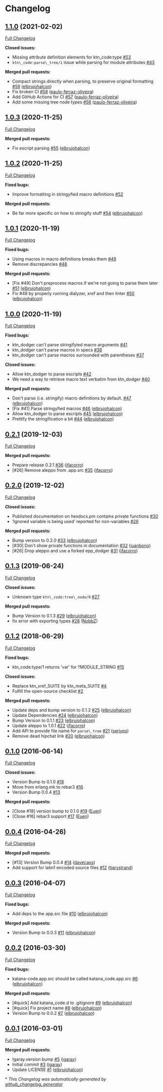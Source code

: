 # Changelog

## [1.1.0](https://github.com/inaka/katana-code/tree/1.1.0) (2021-02-02)

[Full Changelog](https://github.com/inaka/katana-code/compare/1.0.3...1.1.0)

**Closed issues:**

- Missing attribute definition elements for ktn\_code:type [\#53](https://github.com/inaka/katana-code/issues/53)
- `ktn\_code:parse\_tree/1` issue while parsing for module attributes [\#43](https://github.com/inaka/katana-code/issues/43)

**Merged pull requests:**

- Compact strings directly when parsing, to preserve original formatting [\#59](https://github.com/inaka/katana-code/pull/59) ([elbrujohalcon](https://github.com/elbrujohalcon))
- Fix broken CI [\#58](https://github.com/inaka/katana-code/pull/58) ([paulo-ferraz-oliveira](https://github.com/paulo-ferraz-oliveira))
- Add GitHub Actions for CI [\#57](https://github.com/inaka/katana-code/pull/57) ([paulo-ferraz-oliveira](https://github.com/paulo-ferraz-oliveira))
- Add some missing tree node types [\#56](https://github.com/inaka/katana-code/pull/56) ([paulo-ferraz-oliveira](https://github.com/paulo-ferraz-oliveira))

## [1.0.3](https://github.com/inaka/katana-code/tree/1.0.3) (2020-11-25)

[Full Changelog](https://github.com/inaka/katana-code/compare/1.0.2...1.0.3)

**Merged pull requests:**

- Fix escript parsing [\#55](https://github.com/inaka/katana-code/pull/55) ([elbrujohalcon](https://github.com/elbrujohalcon))

## [1.0.2](https://github.com/inaka/katana-code/tree/1.0.2) (2020-11-25)

[Full Changelog](https://github.com/inaka/katana-code/compare/1.0.1...1.0.2)

**Fixed bugs:**

- Improve formatting in stringyfied macro definitions [\#52](https://github.com/inaka/katana-code/issues/52)

**Merged pull requests:**

- Be far more specific on how to stringify stuff [\#54](https://github.com/inaka/katana-code/pull/54) ([elbrujohalcon](https://github.com/elbrujohalcon))

## [1.0.1](https://github.com/inaka/katana-code/tree/1.0.1) (2020-11-19)

[Full Changelog](https://github.com/inaka/katana-code/compare/1.0.0...1.0.1)

**Fixed bugs:**

- Using macros in macro definitions breaks them [\#49](https://github.com/inaka/katana-code/issues/49)
- Remove discrepancies [\#48](https://github.com/inaka/katana-code/issues/48)

**Merged pull requests:**

- \[Fix \#49\] Don't preprocess macros if we're not going to parse them later [\#51](https://github.com/inaka/katana-code/pull/51) ([elbrujohalcon](https://github.com/elbrujohalcon))
- Fix \#48 by properly running dialyzer, xref and then linter [\#50](https://github.com/inaka/katana-code/pull/50) ([elbrujohalcon](https://github.com/elbrujohalcon))

## [1.0.0](https://github.com/inaka/katana-code/tree/1.0.0) (2020-11-19)

[Full Changelog](https://github.com/inaka/katana-code/compare/0.2.1...1.0.0)

**Fixed bugs:**

- ktn\_dodger can't parse stringifyied macro arguments [\#41](https://github.com/inaka/katana-code/issues/41)
- ktn\_dodger can't parse macros in specs [\#38](https://github.com/inaka/katana-code/issues/38)
- ktn\_dodger can't parse macros surrounded with parentheses [\#37](https://github.com/inaka/katana-code/issues/37)

**Closed issues:**

- Allow ktn\_dodger to parse escripts [\#42](https://github.com/inaka/katana-code/issues/42)
- We need a way to retrieve macro text verbatim from ktn\_dodger [\#40](https://github.com/inaka/katana-code/issues/40)

**Merged pull requests:**

- Don't parse \(i.e. stringify\) macro definitions by default. [\#47](https://github.com/inaka/katana-code/pull/47) ([elbrujohalcon](https://github.com/elbrujohalcon))
- \[Fix \#41\] Parse stringyfied macros [\#46](https://github.com/inaka/katana-code/pull/46) ([elbrujohalcon](https://github.com/elbrujohalcon))
- Allow ktn\_dodger to parse escripts [\#45](https://github.com/inaka/katana-code/pull/45) ([elbrujohalcon](https://github.com/elbrujohalcon))
- Prettify the stringification a bit [\#44](https://github.com/inaka/katana-code/pull/44) ([elbrujohalcon](https://github.com/elbrujohalcon))

## [0.2.1](https://github.com/inaka/katana-code/tree/0.2.1) (2019-12-03)

[Full Changelog](https://github.com/inaka/katana-code/compare/0.2.0...0.2.1)

**Merged pull requests:**

- Prepare release 0.2.1 [\#36](https://github.com/inaka/katana-code/pull/36) ([jfacorro](https://github.com/jfacorro))
- \[\#26\] Remove aleppo from .app.src [\#35](https://github.com/inaka/katana-code/pull/35) ([jfacorro](https://github.com/jfacorro))

## [0.2.0](https://github.com/inaka/katana-code/tree/0.2.0) (2019-12-02)

[Full Changelog](https://github.com/inaka/katana-code/compare/0.1.3...0.2.0)

**Closed issues:**

- Published documentation on hexdocs.pm contains private functions [\#30](https://github.com/inaka/katana-code/issues/30)
- ‘Ignored variable is being used’ reported for non-variables [\#26](https://github.com/inaka/katana-code/issues/26)

**Merged pull requests:**

- Bump version to 0.2.0 [\#33](https://github.com/inaka/katana-code/pull/33) ([elbrujohalcon](https://github.com/elbrujohalcon))
- \[\#30\] Don't show private functions in documentation [\#32](https://github.com/inaka/katana-code/pull/32) ([juanbono](https://github.com/juanbono))
- \[\#26\] Drop aleppo and use a forked epp\_dodger [\#31](https://github.com/inaka/katana-code/pull/31) ([jfacorro](https://github.com/jfacorro))

## [0.1.3](https://github.com/inaka/katana-code/tree/0.1.3) (2019-06-24)

[Full Changelog](https://github.com/inaka/katana-code/compare/0.1.2...0.1.3)

**Closed issues:**

- Unknown type `ktn\_code:tree\_node/0` [\#27](https://github.com/inaka/katana-code/issues/27)

**Merged pull requests:**

- Bump Version to 0.1.3 [\#29](https://github.com/inaka/katana-code/pull/29) ([elbrujohalcon](https://github.com/elbrujohalcon))
- fix error with exporting types [\#28](https://github.com/inaka/katana-code/pull/28) ([NobbZ](https://github.com/NobbZ))

## [0.1.2](https://github.com/inaka/katana-code/tree/0.1.2) (2018-06-29)

[Full Changelog](https://github.com/inaka/katana-code/compare/0.1.0...0.1.2)

**Fixed bugs:**

- ktn\_code:type/1 returns 'var' for ?MODULE\_STRING [\#15](https://github.com/inaka/katana-code/issues/15)

**Closed issues:**

- Replace ktn\_xref\_SUITE by ktn\_meta\_SUITE [\#4](https://github.com/inaka/katana-code/issues/4)
- Fulfill the open-source checklist [\#2](https://github.com/inaka/katana-code/issues/2)

**Merged pull requests:**

- Update deps and bump version to 0.1.2 [\#25](https://github.com/inaka/katana-code/pull/25) ([elbrujohalcon](https://github.com/elbrujohalcon))
- Update Dependencies [\#24](https://github.com/inaka/katana-code/pull/24) ([elbrujohalcon](https://github.com/elbrujohalcon))
- Bump Version to 0.1.1 [\#23](https://github.com/inaka/katana-code/pull/23) ([elbrujohalcon](https://github.com/elbrujohalcon))
- Update aleppo to 1.0.1 [\#22](https://github.com/inaka/katana-code/pull/22) ([jfacorro](https://github.com/jfacorro))
- Add API to provide file name for `parse\_tree` [\#21](https://github.com/inaka/katana-code/pull/21) ([seriyps](https://github.com/seriyps))
- Remove dead hipchat link [\#20](https://github.com/inaka/katana-code/pull/20) ([elbrujohalcon](https://github.com/elbrujohalcon))

## [0.1.0](https://github.com/inaka/katana-code/tree/0.1.0) (2016-06-14)

[Full Changelog](https://github.com/inaka/katana-code/compare/0.0.4...0.1.0)

**Closed issues:**

- Version Bump to 0.1.0 [\#18](https://github.com/inaka/katana-code/issues/18)
- Move from erlang.mk to rebar3 [\#16](https://github.com/inaka/katana-code/issues/16)
- Version Bump 0.0.4 [\#13](https://github.com/inaka/katana-code/issues/13)

**Merged pull requests:**

- \[Close \#18\] version bump to 0.1.0 [\#19](https://github.com/inaka/katana-code/pull/19) ([Euen](https://github.com/Euen))
- \[Close \#16\] rebar3 support [\#17](https://github.com/inaka/katana-code/pull/17) ([Euen](https://github.com/Euen))

## [0.0.4](https://github.com/inaka/katana-code/tree/0.0.4) (2016-04-26)

[Full Changelog](https://github.com/inaka/katana-code/compare/0.0.3...0.0.4)

**Merged pull requests:**

- \[\#13\] Version Bump 0.0.4 [\#14](https://github.com/inaka/katana-code/pull/14) ([davecaos](https://github.com/davecaos))
- Add support for latin1 encoded source files [\#12](https://github.com/inaka/katana-code/pull/12) ([tjarvstrand](https://github.com/tjarvstrand))

## [0.0.3](https://github.com/inaka/katana-code/tree/0.0.3) (2016-04-07)

[Full Changelog](https://github.com/inaka/katana-code/compare/0.0.2...0.0.3)

**Fixed bugs:**

- Add deps to the app.src file [\#10](https://github.com/inaka/katana-code/pull/10) ([elbrujohalcon](https://github.com/elbrujohalcon))

**Merged pull requests:**

- Version Bump to 0.0.3 [\#11](https://github.com/inaka/katana-code/pull/11) ([elbrujohalcon](https://github.com/elbrujohalcon))

## [0.0.2](https://github.com/inaka/katana-code/tree/0.0.2) (2016-03-30)

[Full Changelog](https://github.com/inaka/katana-code/compare/0.0.1...0.0.2)

**Fixed bugs:**

- katana-code.app.src should be called katana\_code.app.src [\#6](https://github.com/inaka/katana-code/pull/6) ([elbrujohalcon](https://github.com/elbrujohalcon))

**Merged pull requests:**

- \[\#quick\] Add katana\_code.d to .gitignore [\#9](https://github.com/inaka/katana-code/pull/9) ([elbrujohalcon](https://github.com/elbrujohalcon))
- \[\#quick\] Fix project name [\#8](https://github.com/inaka/katana-code/pull/8) ([elbrujohalcon](https://github.com/elbrujohalcon))
- Version Bump to 0.0.2 [\#7](https://github.com/inaka/katana-code/pull/7) ([elbrujohalcon](https://github.com/elbrujohalcon))

## [0.0.1](https://github.com/inaka/katana-code/tree/0.0.1) (2016-03-01)

[Full Changelog](https://github.com/inaka/katana-code/compare/d4c5b63916ff692ff1fedc3f31787e4cedb70cf8...0.0.1)

**Merged pull requests:**

- Igaray.version bump [\#5](https://github.com/inaka/katana-code/pull/5) ([igaray](https://github.com/igaray))
- Initial commit [\#3](https://github.com/inaka/katana-code/pull/3) ([igaray](https://github.com/igaray))
- Update LICENSE [\#1](https://github.com/inaka/katana-code/pull/1) ([elbrujohalcon](https://github.com/elbrujohalcon))



\* *This Changelog was automatically generated by [github_changelog_generator](https://github.com/github-changelog-generator/github-changelog-generator)*
